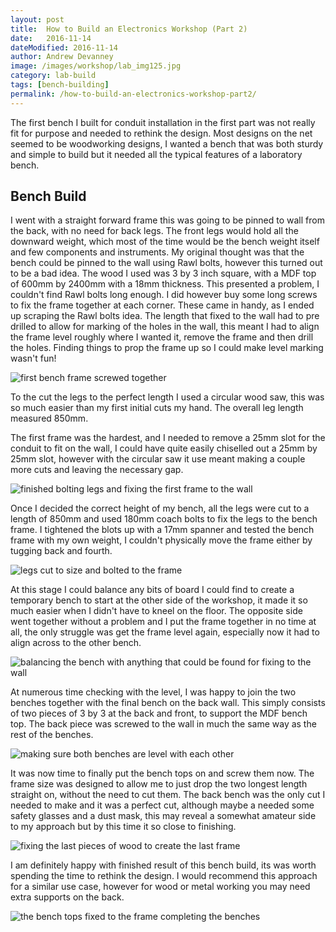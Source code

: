```yaml
---
layout: post
title:  How to Build an Electronics Workshop (Part 2)
date:   2016-11-14
dateModified: 2016-11-14
author: Andrew Devanney
image: /images/workshop/lab_img125.jpg
category: lab-build
tags: [bench-building]
permalink: /how-to-build-an-electronics-workshop-part2/
---
```


The first bench I built for conduit installation in the first part was not really fit for purpose and needed to rethink the design. Most designs on the net seemed to be woodworking designs, I wanted a bench that was both sturdy and simple to build but it needed all the typical features of a laboratory bench.<!--more-->

## Bench Build

I went with a straight forward frame this was going to be pinned to wall from the back, with no need for back legs. The front legs would hold all the downward weight, which most of the time would be the bench weight itself and few components and instruments. My original thought was that the bench could be pinned to the wall using Rawl bolts, however this turned out to be a bad idea. The wood I used was 3 by 3 inch square, with a MDF top of 600mm by 2400mm with a 18mm thickness. This presented a problem, I couldn't find Rawl bolts long enough. I did however buy some long screws to fix the frame together at each corner. These came in handy, as I ended up scraping the Rawl bolts idea. The length that fixed to the wall had to pre drilled to allow for marking of the holes in the wall, this meant I had to align the frame level roughly where I wanted it, remove the frame and then drill the holes. Finding things to prop the frame up so I could make level marking wasn't fun!

![first bench frame screwed together][frame-building]

To the cut the legs to the perfect length I used a circular wood saw, this was so much easier than my first initial cuts my hand. The overall leg length measured 850mm.

The first frame was the hardest, and I needed to remove a 25mm slot for the conduit to fit on the wall, I could have quite easily chiselled out a 25mm by 25mm slot, however with the circular saw it use meant making a couple more cuts and leaving the necessary gap.

![finished bolting legs and fixing the first frame to the wall][first-bench-frame]

Once I decided the correct height of my bench, all the legs were cut to a length of 850mm and used 180mm coach bolts to fix the legs to the bench frame. I tightened the blots up with a 17mm spanner and tested the bench frame with my own weight, I couldn't physically move the frame either by tugging back and fourth.

![legs cut to size and bolted to the frame][fixing-legs]

At this stage I could balance any bits of board I could find to create a temporary bench to start at the other side of the workshop, it made it so much easier when I didn't have to kneel on the floor. The opposite side went together without a problem and I put the frame together in no time at all, the only struggle was get the frame level again, especially now it had to align across to the other bench.

![balancing the bench with anything that could be found for fixing to the wall][level-benches]

At numerous time checking with the level, I was happy to join the two benches together with the final bench on the back wall. This simply consists of two pieces of 3 by 3 at the back and front, to support the MDF bench top. The back piece was screwed to the wall in much the same way as the rest of the benches.

![making sure both benches are level with each other][two-bench-frames]

It was now time to finally put the bench tops on and screw them now. The frame size was designed to allow me to just drop the two longest length straight on, without the need to cut them. The back bench was the only cut I needed to make and it was a perfect cut, although maybe a needed some safety glasses and a dust mask, this may reveal a somewhat amateur side to my approach but by this time it so close to finishing.

![fixing the last pieces of wood to create the last frame][all-bench-frames]

I am definitely happy with finished result of this bench build, its was worth spending the time to rethink the design. I would recommend this approach for a similar use case, however for wood or metal working you may need extra supports on the back.

![the bench tops fixed to the frame completing the benches][finished-benches]

[frame-building]:/images/workshop/lab_img92.jpg "first frame constructed"
[first-bench-frame]:/images/workshop/lab_img100.jpg "finished fixing the first frame to the wall"
[fixing-legs]:/images/workshop/lab_img103.jpg "legs cut to size and bolted to the frame"
[level-benches]:/images/workshop/lab_img107.jpg "finished fixing the first frame to the wall"
[two-bench-frames]:/images/workshop/lab_img110.jpg "finished fixing the first frame to the wall"
[all-bench-frames]:/images/workshop/lab_img119.jpg "finished fixing the first frame to the wall"
[finished-benches]:/images/workshop/lab_img125.jpg "finished fixing the first frame to the wall"
